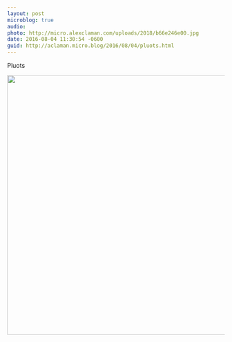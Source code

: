 ```yaml
---
layout: post
microblog: true
audio: 
photo: http://micro.alexclaman.com/uploads/2018/b66e246e00.jpg
date: 2016-08-04 11:30:54 -0600
guid: http://aclaman.micro.blog/2016/08/04/pluots.html
---
```

Pluots

<img src="http://micro.alexclaman.com/uploads/2018/b66e246e00.jpg" width="600" height="600" />
